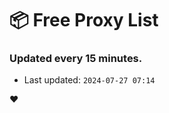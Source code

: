 # :package: Free Proxy List
### Updated every 15 minutes.

- Last updated: `2024-07-27 07:14`

:heart:
